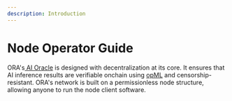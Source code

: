 ```yaml
---
description: Introduction
---
```


# Node Operator Guide

ORA's[ AI Oracle](broken-reference) is designed with decentralization at its core. It ensures that AI inference results are verifiable onchain using [opML](../fraud-proof-virtual-machine-fpvm-and-frameworks/opml.md) and censorship-resistant. ORA's network is built on a permissionless node structure, allowing anyone to run the node client software.
